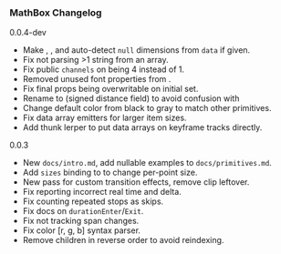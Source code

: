 ### MathBox Changelog

0.0.4-dev

 * Make <array />, <matrix />, <voxel /> and <text /> auto-detect `null` dimensions from `data` if given.
 * Fix <text /> not parsing >1 string from an array.
 * Fix public `channels` on <text /> being 4 instead of 1.
 * Removed unused font properties from <retext />.
 * Fix final props being overwritable on initial set.
 * Rename <text expand={n} /> to <text sdf={n} /> (signed distance field) to avoid confusion with <label expand={n} />
 * Change default <label /> color from black to gray to match other primitives.
 * Fix data array emitters for larger item sizes.
 * Add thunk lerper to put data arrays on keyframe tracks directly.

0.0.3

 * New `docs/intro.md`, add nullable examples to `docs/primitives.md`.
 * Add `sizes` binding to <point /> to change per-point size.
 * New <mask /> pass for custom transition effects, remove clip leftover.
 * Fix <clock> reporting incorrect real time and delta.
 * Fix <step /> counting repeated stops as skips.
 * Fix docs on <transition> `durationEnter`/`Exit`.
 * Fix <scale /> not tracking span changes.
 * Fix color [r, g, b] syntax parser.
 * Remove children in reverse order to avoid reindexing.
